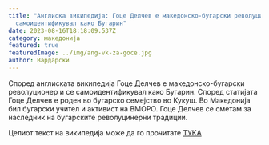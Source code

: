 ```yaml
---
title: "Англиска википедија: Гоце Делчев е македонско-бугарски револуционер и се
  самоидентификувал како Бугарин"
date: 2023-08-16T18:18:09.537Z
category: македонија
featured: true
featuredImage: ../img/ang-vk-za-goce.jpg
author: Вардарски
---
```

Според англиската википедија Гоце Делчев е македонско-бугарски револуционер и се самоидентификувал како Бугарин. Според статијата Гоце Делчев е роден во бугарско семејство во Кукуш. Во Македонија бил бугарски учител и активист на ВМОРО. Гоце Делчев се сметам за наследник на бугарските револуцинерни традиции.

Целиот текст на википедија може да го прочитате [ТУКА](https://en.wikipedia.org/wiki/Gotse_Delchev)